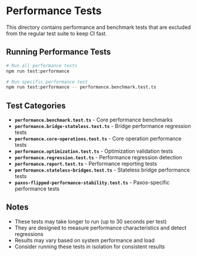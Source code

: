 # Performance Tests

This directory contains performance and benchmark tests that are excluded from the regular test suite to keep CI fast.

## Running Performance Tests

```bash
# Run all performance tests
npm run test:performance

# Run specific performance test
npm run test:performance -- performance.benchmark.test.ts
```

## Test Categories

- **`performance.benchmark.test.ts`** - Core performance benchmarks
- **`performance.bridge-stateless.test.ts`** - Bridge performance regression tests
- **`performance.core-operations.test.ts`** - Core operation performance tests
- **`performance.optimization.test.ts`** - Optimization validation tests
- **`performance.regression.test.ts`** - Performance regression detection
- **`performance.report.test.ts`** - Performance reporting tests
- **`performance.stateless-bridges.test.ts`** - Stateless bridge performance tests
- **`paxos-flipped-performance-stability.test.ts`** - Paxos-specific performance tests

## Notes

- These tests may take longer to run (up to 30 seconds per test)
- They are designed to measure performance characteristics and detect regressions
- Results may vary based on system performance and load
- Consider running these tests in isolation for consistent results